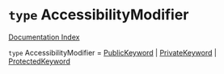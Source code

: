 # `type` AccessibilityModifier

[Documentation Index](../README.md)

`type` AccessibilityModifier = [PublicKeyword](../type.PublicKeyword/README.md) | [PrivateKeyword](../type.PrivateKeyword/README.md) | [ProtectedKeyword](../type.ProtectedKeyword/README.md)
